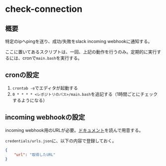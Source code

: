 # check-connection

## 概要

特定のipへpingを送り、成功/失敗をslack incoming webhookに通知する。

ここに置いてあるスクリプトは、一回、上記の動作を行うのみ。定期的に実行するには、cronで`main.bash`を実行する。

## cronの設定

1. `crontab -e`でエディタが起動する
1. `0 * * * * <レポジトリのパス>/main.bash`を追記する（1時間ごとにチェックするようになる）

## incoming webhookの設定

incoming webhook用のURLが必要。[ドキュメント](https://api.slack.com/messaging/webhooks#getting-started)を読んで用意する。

`credentials/urls.json`に、以下の内容で登録しておく。

```json
{
    "url": "取得したURL"
}
```

